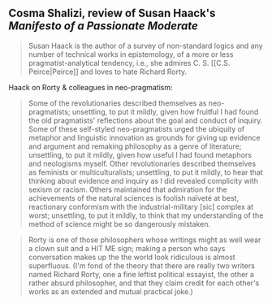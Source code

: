## Cosma Shalizi, review of Susan Haack's _Manifesto of a Passionate Moderate_

> Susan Haack is the author of a survey of non-standard logics and any number of technical works in epistemology, of a more or less pragmatist-analytical tendency, i.e., she admires C. S. [[C.S. Peirce|Peirce]] and loves to hate Richard Rorty.

Haack on Rorty & colleagues in neo-pragmatism:
> Some of the revolutionaries described themselves as neo-pragmatists; unsettling, to put it mildly, given how fruitful I had found the old pragmatists' reflections about the goal and conduct of inquiry. Some of these self-styled neo-pragmatists urged the ubiquity of metaphor and linguistic innovation as grounds for giving up evidence and argument and remaking philosophy as a genre of literature; unsettling, to put it mildly, given how useful I had found metaphors and neologisms myself. Other revolutionaries described themselves as feminists or multiculturalists; unsettling, to put it mildly, to hear that thinking about evidence and inquiry as I did revealed complicity with sexism or racism. Others maintained that admiration for the achievements of the natural sciences is foolish naïveté at best, reactionary conformism with the industrial-military [sic] complex at worst; unsettling, to put it mildly, to think that my understanding of the method of science might be so dangerously mistaken.

> Rorty is one of those philosophers whose writings might as well wear a clown suit and a HIT ME sign; making a person who says conversation makes up the the world look ridiculous is almost superfluous. (I'm fond of the theory that there are really two writers named Richard Rorty, one a fine leftist political essayist, the other a rather absurd philosopher, and that they claim credit for each other's works as an extended and mutual practical joke.)

